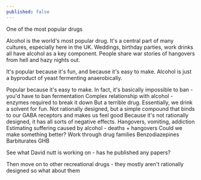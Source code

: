 ```yaml
---
published: false
---
```

One of the most popular drugs

Alcohol is the world's most popular drug. It's a central part of many cultures, especially here in the UK. Weddings, birthday parties, work drinks all have alcohol as a key component. People share war stories of hangovers from hell and hazy nights out. 

It's popular because it's fun, and because it's easy to make. Alcohol is just a byproduct of yeast fermenting anaerobically. 

Popular because it's easy to make. In fact, it's basically impossible to ban - you'd have to ban fermentation 
Complex relationship with alcohol - enzymes required to break it down 
But a terrible drug. Essentially, we drink a solvent for fun. Not rationally designed, but a simple compound that binds to our GABA receptors and makes us feel good
Because it's not rationally designed, it has all sorts of negative effects. Hangovers, vomiting, addiction
Estimating suffering caused by alcohol - deaths + hangovers
Could we make something better? Work through drug families 
Benzodiazepines 
Barbiturates
GHB

See what David nutt is working on - has he published any papers? 

Then move on to other recreational drugs - they mostly aren't rationally designed so what about them
